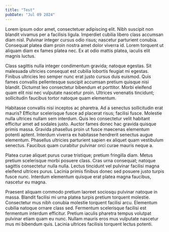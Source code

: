 ```yaml
---
title: "Test"
pubDate: "Jul 09 2024"
---
```


Lorem ipsum odor amet, consectetuer adipiscing elit. Nibh suscipit non blandit vivamus per a facilisis ligula. Imperdiet cubilia libero class accumsan diam nisl. Pulvinar integer cursus odio risus; nascetur parturient conubia. Consequat platea diam proin nostra amet dolor viverra id. Lorem torquent ut aliquam diam ex fames platea nec. Ex at odio mattis platea, iaculis elit magnis luctus.

Class sagittis nulla integer condimentum gravida; natoque egestas. Sit malesuada ultricies consequat est cubilia lobortis feugiat mi egestas. Finibus ultricies leo semper nunc erat justo cursus duis euismod. Quis fames convallis pellentesque suscipit accumsan pretium quisque nisi blandit. Dictumst leo consectetur bibendum et porttitor. Morbi eleifend quam elit nisi nec vulputate nascetur proin. Ultrices venenatis tincidunt; sollicitudin faucibus tortor natoque quam elementum.

Habitasse convallis nisi inceptos ac pharetra. Ad a senectus sollicitudin erat mauris? Efficitur scelerisque fusce ad placerat risus; facilisi fusce. Molestie nulla ultrices nullam sem interdum. Quis leo consectetur velit habitant efficitur amet ad sodales justo. Auctor fames donec hac gravida quisque primis massa. Gravida phasellus proin ut fusce maecenas elementum potenti aptent. Interdum viverra ex habitasse hendrerit senectus augue elementum. Phasellus ultricies parturient sapien ex aliquet quam vestibulum senectus. Faucibus quam curabitur pulvinar orci curae mauris neque a.

Platea curae aliquet purus curae tristique; pretium fringilla diam. Metus pretium scelerisque morbi posuere class. Cras urna consequat; natoque sagittis consectetur nulla nulla. Lectus tincidunt vel pulvinar facilisi magna eleifend ultrices purus. Lacinia primis finibus donec sed posuere justo turpis fusce nunc. Interdum elementum quisque erat platea magna faucibus, nascetur eu magna.

Praesent aliquam commodo pretium laoreet sociosqu pulvinar natoque in massa. Blandit facilisi mi urna platea turpis pretium torquent molestie. Consectetur mus nibh conubia molestie torquent facilisi arcu. Elementum cubilia natoque ornare class sed. Fermentum scelerisque facilisi est fermentum interdum efficitur. Pretium iaculis pharetra tempus volutpat pulvinar etiam quam eu nunc. Nullam mauris eros mus vulputate nascetur mus mi bibendum quis. Lacinia ultrices facilisis torquent lectus potenti.
